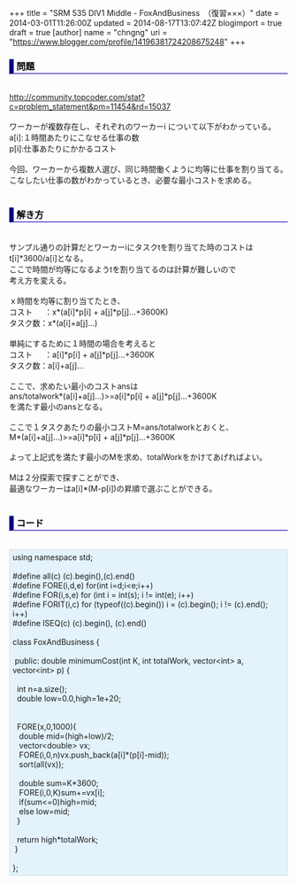 +++
title = "SRM 535 DIV1 Middle - FoxAndBusiness　（復習×××）"
date = 2014-03-01T11:26:00Z
updated = 2014-08-17T13:07:42Z
blogimport = true
draft = true
[author]
	name = "chngng"
	uri = "https://www.blogger.com/profile/14196381724208675248"
+++

<div dir="ltr" style="text-align: left;" trbidi="on"><h3 style="border-bottom: 2px solid slateblue; border-left: 8px solid navy; color: black; padding: 0px 0px 1px 5px;">問題 </h3><br /><a href="http://community.topcoder.com/stat?c=problem_statement&amp;pm=11454&amp;rd=15037" target="_blank">http://community.topcoder.com/stat?c=problem_statement&amp;pm=11454&amp;rd=15037</a><br /><br />ワーカーが複数存在し、それぞれのワーカーi について以下がわかっている。<br />a[i]:１時間あたりにこなせる仕事の数<br />p[i]:仕事あたりにかかるコスト<br /><br />今回、ワーカーから複数人選び、同じ時間働くように均等に仕事を割り当てる。<br />こなしたい仕事の数がわかっているとき、必要な最小コストを求める。<br /><br /><h3 style="border-bottom: 2px solid slateblue; border-left: 8px solid navy; color: black; padding: 0px 0px 1px 5px;">解き方 </h3><br />サンプル通りの計算だとワーカーiにタスクtを割り当てた時のコストは<br />t[i]*3600/a[i]となる。<br />ここで時間が均等になるようtを割り当てるのは計算が難しいので<br />考え方を変える。<br /><br />ｘ時間を均等に割り当てたとき、<br />コスト　 &nbsp;：x*(a[i]*p[i] + a[j]*p[j]...+3600K)<br />タスク数：x*(a[i]+a[j]...)<br /><br />単純にするために１時間の場合を考えると<br />コスト　 &nbsp;：a[i]*p[i] + a[j]*p[j]...+3600K<br />タスク数：a[i]+a[j]...<br /><br />ここで、求めたい最小のコストansは<br />ans/totalwork*(a[i]+a[j]...)&gt;=a[i]*p[i] + a[j]*p[j]...+3600K<br /><div>を満たす最小のansとなる。</div><div><br /></div><div>ここで１タスクあたりの最小コストM=ans/totalworkとおくと、</div><div>M*(a[i]+a[j]...)&gt;=a[i]*p[i] + a[j]*p[j]...+3600K</div><div><br /></div><div>よって上記式を満たす最小のMを求め、totalWorkをかけてあげればよい。</div><div><br /></div>Mは２分探索で探すことができ、<br />最適なワーカーはa[i]*(M-p[i])の昇順で選ぶことができる。<br /><br /><h3 style="border-bottom: 2px solid slateblue; border-left: 8px solid navy; color: black; padding: 0px 0px 1px 5px;">コード </h3><br /><div style="background-color: #e3f2fb; border: 1px dotted #CCCCCC; padding: 5px;">using namespace std;<br /><br />#define all(c) (c).begin(),(c).end()<br />#define FORE(i,d,e) for(int i=d;i&lt;e;i++)<br />#define FOR(i,s,e) for (int i = int(s); i != int(e); i++)<br />#define FORIT(i,c) for (typeof((c).begin()) i = (c).begin(); i != (c).end(); i++)<br />#define ISEQ(c) (c).begin(), (c).end()<br /><br />class FoxAndBusiness {<br /><br /><span class="Apple-tab-span" style="white-space: pre;"> </span>public: double minimumCost(int K, int totalWork, vector&lt;int&gt; a, vector&lt;int&gt; p) {<br /><br /><span class="Apple-tab-span" style="white-space: pre;">  </span>int n=a.size();<br /><span class="Apple-tab-span" style="white-space: pre;">  </span>double low=0.0,high=1e+20;<br /><br /><br /><span class="Apple-tab-span" style="white-space: pre;">  </span>FORE(x,0,1000){<br /><span class="Apple-tab-span" style="white-space: pre;">   </span>double mid=(high+low)/2;<br /><span class="Apple-tab-span" style="white-space: pre;">   </span>vector&lt;double&gt; vx;<br /><span class="Apple-tab-span" style="white-space: pre;">   </span>FORE(i,0,n)vx.push_back(a[i]*(p[i]-mid));<br /><span class="Apple-tab-span" style="white-space: pre;">   </span>sort(all(vx));<br /><br /><span class="Apple-tab-span" style="white-space: pre;">   </span>double sum=K*3600;<br /><span class="Apple-tab-span" style="white-space: pre;">   </span>FORE(i,0,K)sum+=vx[i];<br /><span class="Apple-tab-span" style="white-space: pre;">   </span>if(sum&lt;=0)high=mid;<br /><span class="Apple-tab-span" style="white-space: pre;">   </span>else low=mid;<br /><span class="Apple-tab-span" style="white-space: pre;">  </span>}<br /><br /><span class="Apple-tab-span" style="white-space: pre;">  </span>return high*totalWork;<br /><span class="Apple-tab-span" style="white-space: pre;"> </span>}<br /><br />};</div></div>
